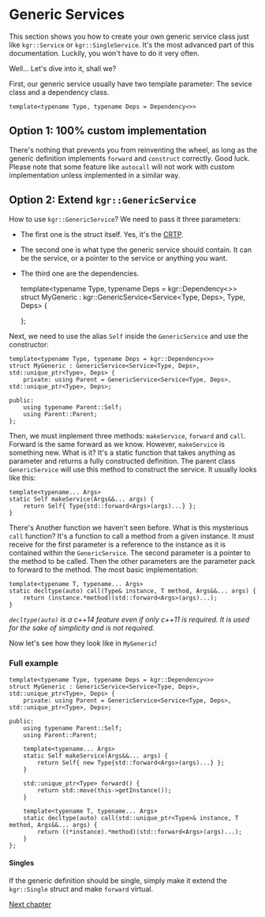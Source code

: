 Generic Services
================

This section shows you how to create your own generic service class just like `kgr::Service` or `kgr::SingleService`. It's the most advanced part of this documentation. Luckily, you won't have to do it very often.

Well... Let's dive into it, shall we?

First, our generic service usually have two template parameter: The sevice class and a dependency class.

    template<typename Type, typename Deps = Dependency<>>

## Option 1: 100% custom implementation

There's nothing that prevents you from reinventing the wheel, as long as the generic definition implements `forward` and `construct` correctly. Good luck.
Please note that some feature like `autocall` will not work with custom implementation unless implemented in a similar way.

## Option 2: Extend `kgr::GenericService`

How to use `kgr::GenericService`?
We need to pass it three parameters:

 * The first one is the struct itself. Yes, it's the [CRTP](https://en.wikipedia.org/wiki/Curiously_recurring_template_pattern).
 * The second one is what type the generic service should contain. It can be the service, or a pointer to the service or anything you want.
 * The third one are the dependencies.
 
    template<typename Type, typename Deps = kgr::Dependency<>>
    struct MyGeneric : kgr::GenericService<Service<Type, Deps>, Type, Deps> {
        
    };

Next, we need to use the alias `Self` inside the `GenericService` and use the constructor: 
 
    template<typename Type, typename Deps = kgr::Dependency<>>
    struct MyGeneric : GenericService<Service<Type, Deps>, std::unique_ptr<Type>, Deps> {
        private: using Parent = GenericService<Service<Type, Deps>, std::unique_ptr<Type>, Deps>;
    
    public:
        using typename Parent::Self;
        using Parent::Parent;
    };
    
Then, we must implement three methods: `makeService`, `forward` and `call`.
Forward is the same forward as we know. However, `makeService` is something new. What is it? It's a static function that takes anything as parameter and returns a fully constructed definition. The parent class `GenericService` will use this method to construct the service.
It usually looks like this:

    template<typename... Args>
    static Self makeService(Args&&... args) {
        return Self{ Type{std::forward<Args>(args)...} };
    }

There's Another function we haven't seen before. What is this mysterious `call` function? It's a function to call a method from a given instance.
It must receive for the first parameter is a reference to the instance as it is contained within the `GenericService`. The second parameter is a pointer to the method to be called. Then the other parameters are the parameter pack to forward to the method.
The most basic implementation:

    template<typename T, typename... Args>
    static decltype(auto) call(Type& instance, T method, Args&&... args) {
        return (instance.*method)(std::forward<Args>(args)...);
    }
    
_`decltype(auto)` is a c++14 feature even if only c++11 is required. It is used for the sake of simplicity and is not required._

Now let's see how they look like in `MyGeneric`!

### Full example
 
    template<typename Type, typename Deps = kgr::Dependency<>>
    struct MyGeneric : GenericService<Service<Type, Deps>, std::unique_ptr<Type>, Deps> {
        private: using Parent = GenericService<Service<Type, Deps>, std::unique_ptr<Type>, Deps>;
    
    public:
        using typename Parent::Self;
        using Parent::Parent;
        
        template<typename... Args>
        static Self makeService(Args&&... args) {
            return Self{ new Type{std::forward<Args>(args)...} };
        }

        std::unique_ptr<Type> forward() {
            return std::move(this->getInstance());
        }
        
        template<typename T, typename... Args>
        static decltype(auto) call(std::unique_ptr<Type>& instance, T method, Args&&... args) {
            return ((*instance).*method)(std::forward<Args>(args)...);
        }
    };
    
#### Singles

If the generic definition should be single, simply make it extend the `kgr::Single` struct and make `forward` virtual.

[Next chapter](section8_structure.md)
